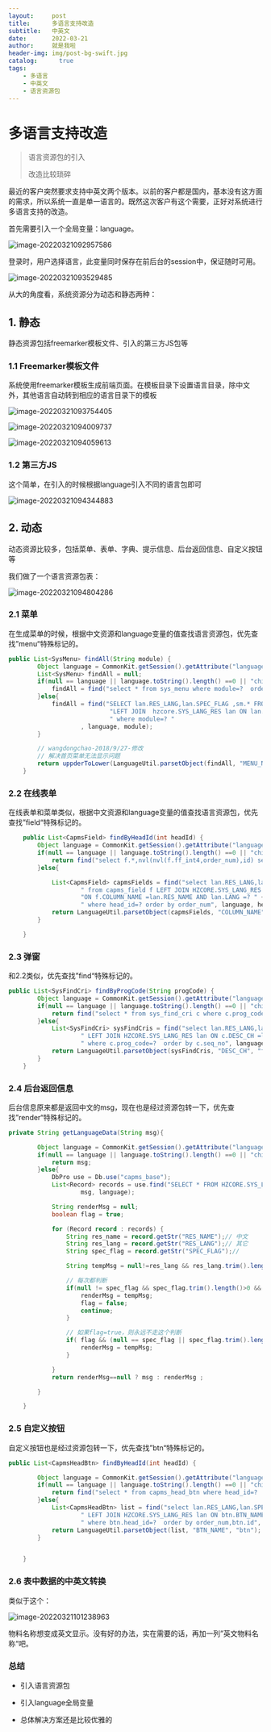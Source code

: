 ```yaml
---
layout:     post
title:      多语言支持改造
subtitle:   中英文
date:       2022-03-21
author:     就是我啦
header-img: img/post-bg-swift.jpg
catalog: 	  true
tags:
    - 多语言    
    - 中英文    
    - 语言资源包
---
```


# 多语言支持改造

> 语言资源包的引入
>
> 改造比较琐碎

最近的客户突然要求支持中英文两个版本。以前的客户都是国内，基本没有这方面的需求，所以系统一直是单一语言的。既然这次客户有这个需要，正好对系统进行多语言支持的改造。

首先需要引入一个全局变量：language。

![image-20220321092957586](https://gitee.com/shenyao/sohossl/raw/master/images/image-20220321092957586.png)



登录时，用户选择语言，此变量同时保存在前后台的session中，保证随时可用。

![image-20220321093529485](https://gitee.com/shenyao/sohossl/raw/master/images/image-20220321093529485.png)



从大的角度看，系统资源分为动态和静态两种：



## 1. 静态

静态资源包括freemarker模板文件、引入的第三方JS包等



### 1.1 Freemarker模板文件

系统使用freemarker模板生成前端页面。在模板目录下设置语言目录，除中文外，其他语言自动转到相应的语言目录下的模板



![image-20220321093754405](https://gitee.com/shenyao/sohossl/raw/master/images/image-20220321093754405.png)



![image-20220321094009737](https://gitee.com/shenyao/sohossl/raw/master/images/image-20220321094009737.png)



![image-20220321094059613](https://gitee.com/shenyao/sohossl/raw/master/images/image-20220321094059613.png)





### 1.2 第三方JS

这个简单，在引入的时候根据language引入不同的语言包即可

![image-20220321094344883](https://gitee.com/shenyao/sohossl/raw/master/images/image-20220321094344883.png)



## 2. 动态

动态资源比较多，包括菜单、表单、字典、提示信息、后台返回信息、自定义按钮等

我们做了一个语言资源包表：

![image-20220321094804286](https://gitee.com/shenyao/sohossl/raw/master/images/image-20220321094804286.png)



### 2.1 菜单

在生成菜单的时候，根据中文资源和language变量的值查找语言资源包，优先查找”menu“特殊标记的。



~~~java
public List<SysMenu> findAll(String module) {
		Object language = CommonKit.getSession().getAttribute("language");
		List<SysMenu> findAll = null;
		if(null == language || language.toString().length() ==0 || "chinese".equalsIgnoreCase(String.valueOf(language))){
			findAll = find("select * from sys_menu where module=?  order by order_num asc ", module);
		}else{
			findAll = find("SELECT lan.RES_LANG,lan.SPEC_FLAG ,sm.* FROM hzcore.SYS_MENU sm  " +
							"LEFT JOIN  hzcore.SYS_LANG_RES lan ON lan.RES_NAME =sm.MENU_NAME AND lan.LANG =? " +
							" where module=? "
					, language, module);
		}

		// wangdongchao-2018/9/27-修改
		// 解决首页菜单无法显示问题
		return uppderToLower(LanguageUtil.parsetObject(findAll, "MENU_NAME", "menu"));//SysMenu.dao.findByRoleIds
	}
~~~



### 2.2 在线表单

在线表单和菜单类似，根据中文资源和language变量的值查找语言资源包，优先查找”field“特殊标记的。

~~~java
	public List<CapmsField> findByHeadId(int headId) {
		Object language = CommonKit.getSession().getAttribute("language");
		if(null == language || language.toString().length() ==0 || "chinese".equalsIgnoreCase(String.valueOf(language))){
			return find("select f.*,nvl(nvl(f.ff_int4,order_num),id) search_order from capms_field f where head_id=? order by order_num", headId);
		}else{

			List<CapmsField> capmsFields = find("select lan.RES_LANG,lan.SPEC_FLAG ,f.*,nvl(nvl(f.ff_int4,order_num),f.id) search_order  " +
					" from capms_field f LEFT JOIN HZCORE.SYS_LANG_RES lan  " +
					"ON f.COLUMN_NAME =lan.RES_NAME AND lan.LANG =? " +
					" where head_id=? order by order_num", language, headId);
			return LanguageUtil.parsetObject(capmsFields, "COLUMN_NAME", "field");
		}

	}
~~~



### 2.3 弹窗

和2.2类似，优先查找”find“特殊标记的。

~~~java
public List<SysFindCri> findByProgCode(String progCode) {
		Object language = CommonKit.getSession().getAttribute("language");
		if(null == language || language.toString().length() ==0 || "chinese".equalsIgnoreCase(String.valueOf(language))){
			return find("select * from sys_find_cri c where c.prog_code=?  order by c.seq_no", progCode);
		}else{
			List<SysFindCri> sysFindCris = find("select lan.RES_LANG,lan.SPEC_FLAG ,c.* from sys_find_cri c " +
					" LEFT JOIN HZCORE.SYS_LANG_RES lan ON c.DESC_CH =lan.RES_NAME AND lan.LANG =? " +
					" where c.prog_code=?  order by c.seq_no", language, progCode);
			return LanguageUtil.parsetObject(sysFindCris, "DESC_CH", "find");
		}
	}
~~~



### 2.4 后台返回信息

后台信息原来都是返回中文的msg，现在也是经过资源包转一下，优先查找”render“特殊标记的。

~~~java
private String getLanguageData(String msg){

		Object language = CommonKit.getSession().getAttribute("language");
		if(null == language || language.toString().length() ==0 || "chinese".equalsIgnoreCase(String.valueOf(language))){
			return msg;
		}else{
			DbPro use = Db.use("capms_base");
			List<Record> records = use.find("SELECT * FROM HZCORE.SYS_LANG_RES lan WHERE lan.RES_NAME =? AND lan.LANG =?",
					msg, language);

			String renderMsg = null;
			boolean flag = true;

			for (Record record : records) {
				String res_name = record.getStr("RES_NAME");// 中文
				String res_lang = record.getStr("RES_LANG");// 其它
				String spec_flag = record.getStr("SPEC_FLAG");//

				String tempMsg = null!=res_lang && res_lang.trim().length()!=0 ? res_lang : res_name;;

				// 每次都判断
				if(null != spec_flag && spec_flag.trim().length()>0 && "render".equalsIgnoreCase(spec_flag)){
					renderMsg = tempMsg;
					flag = false;
					continue;
				}

				// 如果flag=true，则永远不走这个判断
				if( flag && (null == spec_flag || spec_flag.trim().length()==0 )){
					renderMsg = tempMsg;
				}

			}
			return renderMsg==null ? msg : renderMsg ;

		}

	}
~~~





### 2.5 自定义按钮

自定义按钮也是经过资源包转一下，优先查找”btn“特殊标记的。

~~~java
public List<CapmsHeadBtn> findByHeadId(int headId) {

		Object language = CommonKit.getSession().getAttribute("language");
		if(null == language || language.toString().length() ==0 || "chinese".equalsIgnoreCase(String.valueOf(language))){
			return find("select * from capms_head_btn where head_id=?  order by order_num,id", headId);
		}else{
			List<CapmsHeadBtn> list = find("select lan.RES_LANG,lan.SPEC_FLAG ,btn.* from HZCORE.capms_head_btn btn " +
					" LEFT JOIN HZCORE.SYS_LANG_RES lan ON btn.BTN_NAME =lan.RES_NAME AND lan.LANG =?  " +
					" where btn.head_id=?  order by order_num,btn.id", language, headId);
			return LanguageUtil.parsetObject(list, "BTN_NAME", "btn");
		}


	}
~~~



### 2.6 表中数据的中英文转换

类似于这个：

![image-20220321101238963](https://gitee.com/shenyao/sohossl/raw/master/images/image-20220321101238963.png)

物料名称想变成英文显示。没有好的办法，实在需要的话，再加一列”英文物料名称“吧。





### 总结

- 引入语言资源包

- 引入language全局变量

- 总体解决方案还是比较优雅的

  
